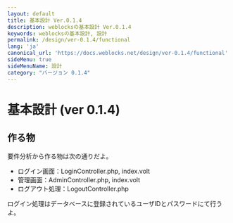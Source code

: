 ```yaml
---
layout: default
title: 基本設計 Ver.0.1.4
description: weblocksの基本設計 Ver.0.1.4
keywords: weblocksの基本設計, 設計
permalink: /design/ver-0.1.4/functional
lang: 'ja'
canonical_url: 'https://docs.weblocks.net/design/ver-0.1.4/functional'
sideMenu: true
sideMenuName: 設計
category: "バージョン 0.1.4"
---
```

<div class="container-fluid">
  <div class="row">
    <div class="col">
      <h1>基本設計 (ver 0.1.4)</h1>
    </div>
  </div>
  <div class="row">
    <div class="col-12">
      <h2>作る物</h2>
      <p>
        要件分析から作る物は次の通りだよ。
        <ul>
          <li>ログイン画面：LoginController.php, index.volt</li>
          <li>管理画面：AdminController.php, index.volt</li>
          <li>ログアウト処理：LogoutController.php</li>
        </ul>
      </p>
      <p>
        ログイン処理はデータベースに登録されているユーザIDとパスワードにて行うよ。
      </p>
    </div>
  </div>
</div>
